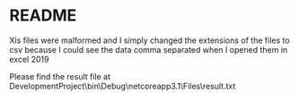 # README #

Xls files were malformed and I simply changed the extensions of the files to csv
because I could see the data comma separated when I opened them in excel 2019


Please find the result file at DevelopmentProject\bin\Debug\netcoreapp3.1\Files\result.txt
